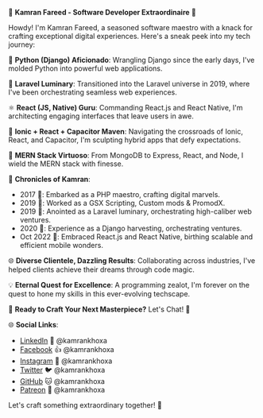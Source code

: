 🚀 **Kamran Fareed - Software Developer Extraordinaire** 🚀

Howdy! I'm Kamran Fareed, a seasoned software maestro with a knack for crafting exceptional digital experiences. Here's a sneak peek into my tech journey:

🐍 **Python (Django) Aficionado**: Wrangling Django since the early days, I've molded Python into powerful web applications.

🚀 **Laravel Luminary**: Transitioned into the Laravel universe in 2019, where I've been orchestrating seamless web experiences.

⚛️ **React (JS, Native) Guru**: Commanding React.js and React Native, I'm architecting engaging interfaces that leave users in awe.

🚀 **Ionic + React + Capacitor Maven**: Navigating the crossroads of Ionic, React, and Capacitor, I'm sculpting hybrid apps that defy expectations.

🍃 **MERN Stack Virtuoso**: From MongoDB to Express, React, and Node, I wield the MERN stack with finesse.

🚀 **Chronicles of Kamran**:

- 2017 🌟: Embarked as a PHP maestro, crafting digital marvels.
- 2019 🌟: Worked as a GSX Scripting, Custom mods & PromodX.
- 2019 🌟: Anointed as a Laravel luminary, orchestrating high-caliber web ventures.
- 2020 🌟: Experience as a Django harvesting, orchestrating ventures.
- Oct 2022 🌟: Embraced React.js and React Native, birthing scalable and efficient mobile wonders.


🌐 **Diverse Clientele, Dazzling Results**: Collaborating across industries, I've helped clients achieve their dreams through code magic.

💡 **Eternal Quest for Excellence**: A programming zealot, I'm forever on the quest to hone my skills in this ever-evolving techscape.

🔧 **Ready to Craft Your Next Masterpiece?** Let's Chat! 🔧

🌐 **Social Links**:
- [LinkedIn](https://www.linkedin.com/in/kamrankhoxa) 📎 @kamrankhoxa
- [Facebook](https://www.facebook.com/kamrankhoxa) 👍 @kamrankhoxa
- [Instagram](https://www.instagram.com/kamrankhoxa) 📸 @kamrankhoxa
- [Twitter](https://twitter.com/kamrankhoxa) 🐦 @kamrankhoxa
- [GitHub](https://github.com/kamrankhoxa) 🐱 @kamrankhoxa
- [Patreon](https://www.patreon.com/kamrankhoxa) 💖 @kamrankhoxa

Let's craft something extraordinary together! 🚀


<!--
**kamrankhoxa/kamrankhoxa** is a ✨ _special_ ✨ repository because its `README.md` (this file) appears on your GitHub profile.

Here are some ideas to get you started:

- 🔭 I’m currently working on ...
- 🌱 I’m currently learning ...
- 👯 I’m looking to collaborate on ...
- 🤔 I’m looking for help with ...
- 💬 Ask me about ...
- 📫 How to reach me: ...
- 😄 Pronouns: ...
- ⚡ Fun fact: ...
-->
